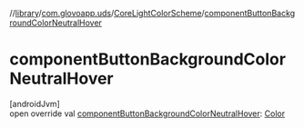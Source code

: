 //[library](../../../index.md)/[com.glovoapp.uds](../index.md)/[CoreLightColorScheme](index.md)/[componentButtonBackgroundColorNeutralHover](component-button-background-color-neutral-hover.md)

# componentButtonBackgroundColorNeutralHover

[androidJvm]\
open override val [componentButtonBackgroundColorNeutralHover](component-button-background-color-neutral-hover.md): [Color](https://developer.android.com/reference/kotlin/androidx/compose/ui/graphics/Color.html)
